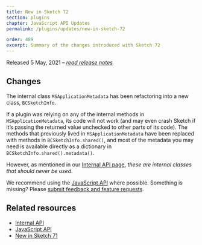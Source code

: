 ```yaml
---
title: New in Sketch 72
section: plugins
chapter: JavaScript API Updates
permalink: /plugins/updates/new-in-sketch-72

order: 489
excerpt: Summary of the changes introduced with Sketch 72
---
```


Released 5 May, 2021 – [_read release notes_](https://www.sketch.com/updates/#version-72)

## Changes

The internal class `MSApplicationMetadata` has been refactoring into a new class, `BCSketchInfo`.

If a plugin was relying on any of the internal methods in `MSApplicationMetadata`, its code will not work (and may even crash Sketch if it’s passing the returned value unchecked to other parts of its code). The methods that previously lived in `MSApplicationMetadata` have been replaced with methods in `BCSketchInfo.shared()`, and most of the metadata you may need is available directly as a dictionary in `BCSketchInfo.shared().metadata()`.

However, as mentioned in our [Internal API page](/plugins/internal-api), _these are internal classes that should never be used_.

We recommend using the [JavaScript API](/plugins/javascript-api) where possible. Something is missing? Please [submit feedback and feature requests](https://github.com/sketch-hq/developer.sketch.com/issues).

## Related resources

- [Internal API](/plugins/internal-api)
- [JavaScript API](/plugins/javascript-api)
- [New in Sketch 71](/plugins/updates/new-in-sketch-71)
